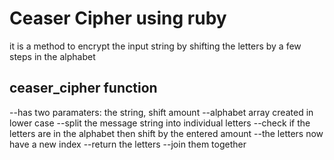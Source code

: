 # Ceaser Cipher using ruby

it is a method to encrypt the input string by shifting the letters by a few steps in the alphabet

## ceaser_cipher function

--has two paramaters: the string, shift amount
--alphabet array created in lower case
--split the message string into individual letters
--check if the letters are in the alphabet then shift by the entered amount
--the letters now have a new index
--return the letters
--join them together
